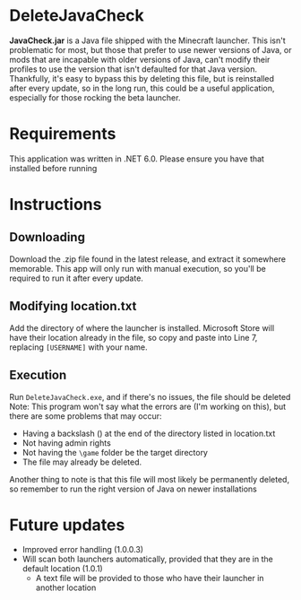 # DeleteJavaCheck
**JavaCheck.jar** is a Java file shipped with the Minecraft launcher. This isn't problematic for most, but those that prefer to use newer versions of Java, or mods that are incapable with older versions of Java, can't modify their profiles to use the version that isn't defaulted for that Java version.  
Thankfully, it's easy to bypass this by deleting this file, but is reinstalled after every update, so in the long run, this could be a useful application, especially for those rocking the beta launcher.

# Requirements
This application was written in .NET 6.0. Please ensure you have that installed before running

# Instructions
## Downloading
Download the .zip file found in the latest release, and extract it somewhere memorable. This app will only run with manual execution, so you'll be required to run it after every update.

## Modifying location.txt
Add the directory of where the launcher is installed. Microsoft Store will have their location already in the file, so copy and paste into Line 7, replacing `[USERNAME]` with your name.

## Execution
Run `DeleteJavaCheck.exe`, and if there's no issues, the file should be deleted  
Note: This program won't say what the errors are (I'm working on this), but there are some problems that may occur:
- Having a backslash (\) at the end of the directory listed in location.txt
- Not having admin rights
- Not having the `\game` folder be the target directory
- The file may already be deleted.  

Another thing to note is that this file will most likely be permanently deleted, so remember to run the right version of Java on newer installations

# Future updates
- Improved error handling (1.0.0.3)
- Will scan both launchers automatically, provided that they are in the default location (1.0.1)
  - A text file will be provided to those who have their launcher in another location
